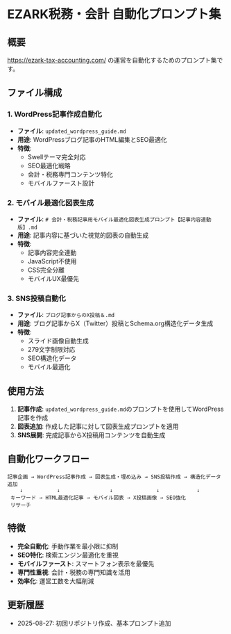 # EZARK税務・会計 自動化プロンプト集

## 概要
https://ezark-tax-accounting.com/ の運営を自動化するためのプロンプト集です。

## ファイル構成

### 1. WordPress記事作成自動化
- **ファイル**: `updated_wordpress_guide.md`
- **用途**: WordPressブログ記事のHTML編集とSEO最適化
- **特徴**: 
  - Swellテーマ完全対応
  - SEO最適化戦略
  - 会計・税務専門コンテンツ特化
  - モバイルファースト設計

### 2. モバイル最適化図表生成
- **ファイル**: `# 会計・税務記事用モバイル最適化図表生成プロンプト【記事内容連動版】.md`
- **用途**: 記事内容に基づいた視覚的図表の自動生成
- **特徴**:
  - 記事内容完全連動
  - JavaScript不使用
  - CSS完全分離
  - モバイルUX最優先

### 3. SNS投稿自動化
- **ファイル**: `ブログ記事からのX投稿＆.md`
- **用途**: ブログ記事からX（Twitter）投稿とSchema.org構造化データ生成
- **特徴**:
  - スライド画像自動生成
  - 279文字制限対応
  - SEO構造化データ
  - モバイル最適化

## 使用方法

1. **記事作成**: `updated_wordpress_guide.md`のプロンプトを使用してWordPress記事を作成
2. **図表追加**: 作成した記事に対して図表生成プロンプトを適用
3. **SNS展開**: 完成記事からX投稿用コンテンツを自動生成

## 自動化ワークフロー

```
記事企画 → WordPress記事作成 → 図表生成・埋め込み → SNS投稿作成 → 構造化データ追加
    ↓           ↓                ↓              ↓            ↓
 キーワード → HTML最適化記事 → モバイル図表 → X投稿画像 → SEO強化
 リサーチ
```

## 特徴

- **完全自動化**: 手動作業を最小限に抑制
- **SEO特化**: 検索エンジン最適化を重視
- **モバイルファースト**: スマートフォン表示を最優先
- **専門性重視**: 会計・税務の専門知識を活用
- **効率化**: 運営工数を大幅削減

## 更新履歴

- 2025-08-27: 初回リポジトリ作成、基本プロンプト追加